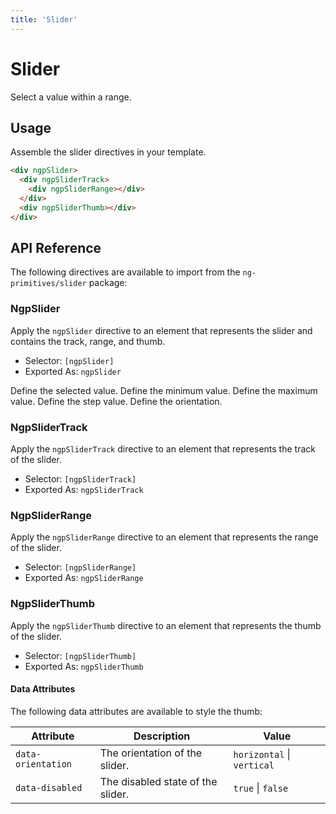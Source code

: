 ```yaml
---
title: 'Slider'
---
```


# Slider

Select a value within a range.

<docs-example name="slider"></docs-example>

## Usage

Assemble the slider directives in your template.

```html
<div ngpSlider>
  <div ngpSliderTrack>
    <div ngpSliderRange></div>
  </div>
  <div ngpSliderThumb></div>
</div>
```

## API Reference

The following directives are available to import from the `ng-primitives/slider` package:

### NgpSlider

Apply the `ngpSlider` directive to an element that represents the slider and contains the track, range, and thumb.

- Selector: `[ngpSlider]`
- Exported As: `ngpSlider`

<response-field name="ngpSliderValue" type="number">
  Define the selected value.
</response-field>

<response-field name="ngpSliderMin" type="number" default="0">
  Define the minimum value.
</response-field>

<response-field name="ngpSliderMax" type="number" default="100">
  Define the maximum value.
</response-field>

<response-field name="ngpSliderStep" type="number" default="1">
  Define the step value.
</response-field>

<response-field name="ngpSliderOrientation" type="'horizontal' | 'vertical'" default="horizontal">
  Define the orientation.
</response-field>

### NgpSliderTrack

Apply the `ngpSliderTrack` directive to an element that represents the track of the slider.

- Selector: `[ngpSliderTrack]`
- Exported As: `ngpSliderTrack`

### NgpSliderRange

Apply the `ngpSliderRange` directive to an element that represents the range of the slider.

- Selector: `[ngpSliderRange]`
- Exported As: `ngpSliderRange`

### NgpSliderThumb

Apply the `ngpSliderThumb` directive to an element that represents the thumb of the slider.

- Selector: `[ngpSliderThumb]`
- Exported As: `ngpSliderThumb`

#### Data Attributes

The following data attributes are available to style the thumb:

| Attribute          | Description                       | Value                      |
| ------------------ | --------------------------------- | -------------------------- |
| `data-orientation` | The orientation of the slider.    | `horizontal` \| `vertical` |
| `data-disabled`    | The disabled state of the slider. | `true` \| `false`          |
